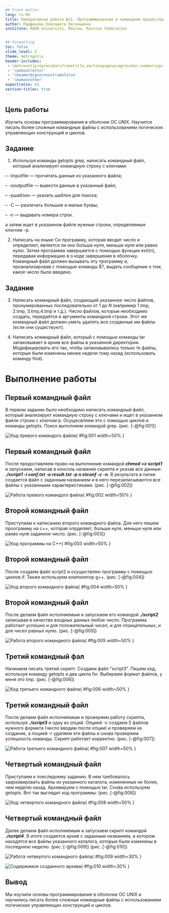 ```yaml
---
## Front matter
lang: ru-RU
title: Лабораторная работа №11. Программирование в командном процессоре ОС UNIX. Ветвления и циклы.
author: Парфенова Елизавета Евгеньвена
institute: RUDN University, Moscow, Russian Federation


## Formatting
toc: false
slide_level: 2
theme: metropolis
header-includes: 
 - \metroset{progressbar=frametitle,sectionpage=progressbar,numbering=fraction}
 - '\makeatletter'
 - '\beamer@ignorenonframefalse'
 - '\makeatother'
aspectratio: 43
section-titles: true
---
```


## Цель работы

Изучить основы программирования в оболочке ОС UNIX. Научится писать более сложные командные файлы с использованием логических управляющих конструкций и циклов.


## Задание

1. Используя команды getopts grep, написать командный файл, который анализирует
командную строку с ключами:

– -iinputfile — прочитать данные из указанного файла;

– -ooutputfile — вывести данные в указанный файл;

– -pшаблон — указать шаблон для поиска;

– -C — различать большие и малые буквы;

– -n — выдавать номера строк.

а затем ищет в указанном файле нужные строки, определяемые ключом -p.

2. Написать на языке Си программу, которая вводит число и определяет, является ли оно
больше нуля, меньше нуля или равно нулю. Затем программа завершается с помощью
функции exit(n), передавая информацию в о коде завершения в оболочку. Командный файл должен вызывать эту программу и, проанализировав с помощью команды $?, выдать сообщение о том, какое число было введено.


## Задание

3. Написать командный файл, создающий указанное число файлов, пронумерованных
последовательно от 1 до 𝑁 (например 1.tmp, 2.tmp, 3.tmp,4.tmp и т.д.). Число файлов,
которые необходимо создать, передаётся в аргументы командной строки. Этот же командный файл должен уметь удалять все созданные им файлы (если они существуют).

4. Написать командный файл, который с помощью команды tar запаковывает в архив
все файлы в указанной директории. Модифицировать его так, чтобы запаковывались
только те файлы, которые были изменены менее недели тому назад (использовать
команду find).


# Выполнение работы

## Первый командный файл

В первом задании было необходимо написать командный файл, который анализирует командную строку с ключами и ищет в указанном файле строки с ключом p. Осущесвляем это с помощью циклов и команды getopts. Поиск выполняем командой grep.  (рис. [-@fig:001])

![Код превого командого файла](image/1.png){ #fig:001 width=50% }

## Первый командный файл

После предоставляем право на выполнение командой ***chmod +x script1*** и запускаем, написав в консоль название скрипта и указав все данные: ***./script1 -i conf.txt -o result.txt -p n etconf -c -n***. В результате в папке создается файл с заданным названием и в него перезаписываются все файлы с указанными характеристиками. (рис. [-@fig:002])

![Работа превого командого файла](image/2.png){ #fig:002 width=50% }

## Второй командный файл

Приступаем к написанию второго командного файла. Для него пишем проограмму на с++, которая опрделяет, больше нуля, меньше нуля или ранво нуля заданное число. (рис. [-@fig:003])

![Код программы на С++](image/2.1.png){ #fig:003 width=50% }

## Второй командный файл


После создаем файл script2 и осуществляю программу с помощью циклов if. Также используем компилятор g++. (рис. [-@fig:004])

![Код второго командного файла](image/3.png){ #fig:004 width=50% }

## Второй командный файл


После делаем файл исполняемым и запускаем его командой ***./script2*** записывая в качестве входных данных любое число. Программа работает успешно и для положительный чисел, и для отрицательных, и для чисел равных нулю. (рис. [-@fig:005])

![Работа второго командного файла](image/4.png){ #fig:005 width=50% }

## Третий командный фал

Начинаем писать третий скрипт. Создаем файл "script3". Пишем код, используя команду getopts и два цикла for. Выбираем формат файлов, у меня это tmp. (рис. [-@fig:006])

![Код третьего командного файла](image/5.png){ #fig:006 width=50% }

## Третий командный файл

После делаем файл исполняемым и проверяем работу скрипта, используя ***./script3*** и одну из опций. Опцией -с создаем 5 файлов нужного формата (число вводим после опции) и проверяем их создание, а поцией -r удаляем эти файлы и снова проверяем успешность команды. Скрипт работает корректно. (рис. [-@fig:007])

![Работа третьего командного файла](image/6.png){ #fig:007 width=50% }

## Четвертый командный файл

Приступаем к поеследнему заданию. В нем требовалось заархивировать файлы из указанного каталога, измененные не более, чем неделю назад. Архивируем с помощью tar. Снова используем getopts. Вот так выглядит код программы: (рис. [-@fig:008])

![Код четвертого командного файла](image/7.png){ #fig:008 width=50% }

## Четвертый командный файл

Далее делаем файл исполняемым и запускаем скрипт командой ***./script4***.  В итоге создается архив с заданным названием, в котором находятся все файлы указанного каталога, которые были изменены в последнюю неделю. (рис. [-@fig:009]) (рис. [-@fig:010])

![Работа четвертого командного файла](image/8.png){ #fig:009 width=30% }

![Содержимое созданного архива](image/9.png){ #fig:010 width=30% }

## Вывод

Мы изучили основы программирования в оболочке ОС UNIX и научились писать более сложные командные файлы с использованием логических управляющих конструкций и циклов.

